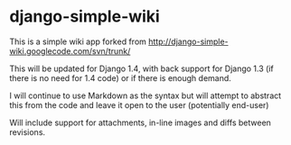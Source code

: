 django-simple-wiki
=================

This is a simple wiki app forked from http://django-simple-wiki.googlecode.com/svn/trunk/

This will be updated for Django 1.4, with back support for Django 1.3 (if there is no need for 1.4 code) or if there is enough demand. 

I will continue to use Markdown as the syntax but will attempt to abstract this from the code and leave it open to the user (potentially end-user)

Will include support for attachments, in-line images and diffs between revisions.  

